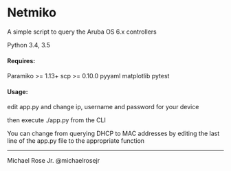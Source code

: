 

Netmiko
=======

A simple script to query the Aruba OS 6.x controllers

Python 3.4, 3.5

#### Requires:

Paramiko >= 1.13+
scp >= 0.10.0
pyyaml
matplotlib
pytest

#### Usage:

edit app.py and change ip, username and password for your device

then execute ./app.py from the CLI

You can change from querying DHCP to MAC addresses by editing the last line of the app.py file to the appropriate
function



---
Michael Rose Jr.
@michaelrosejr
